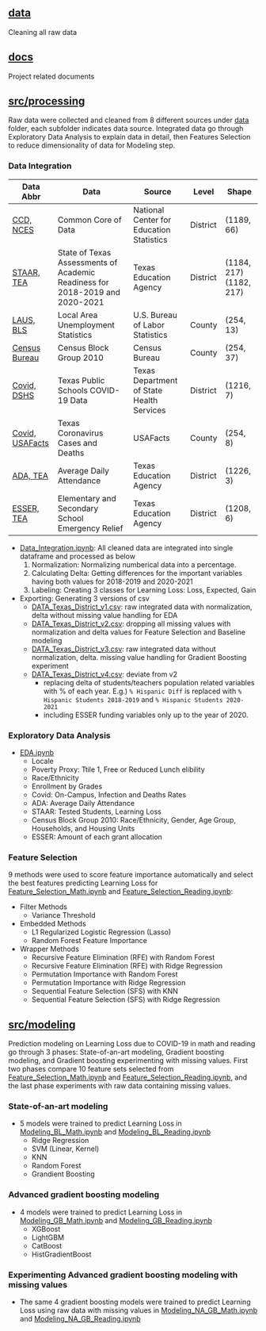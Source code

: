 ## [data](data)
Cleaning all raw data

## [docs](docs)
Project related documents

## [src/processing](src/processing)
Raw data were collected and cleaned from 8 different sources under [data](data) folder, each subfolder indicates data source. Integrated data go through  Exploratory Data Analysis to explain data in detail, then Features Selection to reduce dimensionality of data for Modeling step. 

### Data Integration

| Data Abbr | Data | Source | Level | Shape |
| ----------- | ----------- | ----------- | ----------- | ----------- |
| [CCD, NCES](https://nces.ed.gov/ccd/elsi/tableGenerator.aspx) | Common Core of Data | National Center for Education Statistics | District | (1189, 66) |
| [STAAR, TEA](https://tea.texas.gov/student-assessment/testing/staar/staar-aggregate-data) | State of Texas Assessments of Academic Readiness for 2018-2019 and 2020-2021 | Texas Education Agency | District | (1184, 217) (1182, 217) |
| [LAUS, BLS](https://www.bls.gov/lau/##cntyaa) | Local Area Unemployment Statistics | U.S. Bureau of Labor Statistics | County | (254, 13) |
| [Census Bureau](https://schoolsdata2-93b5c-tea-texas.opendata.arcgis.com/datasets/census-block-group-2010-tx/) | Census Block Group 2010 | Census Bureau | County | (254, 37) |
| [Covid, DSHS](https://dshs.texas.gov/coronavirus/schools/texas-education-agency/) | Texas Public Schools COVID-19 Data | Texas Department of State Health Services | District | (1216, 7) |
| [Covid, USAFacts](https://usafacts.org/visualizations/coronavirus-covid-19-spread-map/state/texas) | Texas Coronavirus Cases and Deaths | USAFacts | County | (254, 8) |
| [ADA, TEA](https://tea.texas.gov/finance-and-grants/state-funding/state-funding-reports-and-data/average-daily-attendance-and-wealth-per-average-daily-attendance) | Average Daily Attendance | Texas Education Agency | District | (1226, 3) |
| [ESSER, TEA](https://tea.texas.gov/finance-and-grants/grants/grants-administration/applying-for-a-grant/entitlements) | Elementary and Secondary School Emergency Relief | Texas Education Agency | District | (1208, 6)  |
- [Data_Integration.ipynb](src/processing/Data_Integration.ipynb): All cleaned data are integrated into single dataframe and processed as below
  1. Normalization: Normalizing numberical data into a percentage.
  2. Calculating Delta: Getting differences for the important variables having both values for 2018-2019 and 2020-2021
  3. Labeling: Creating 3 classes for Learning Loss: Loss, Expected, Gain
- Exporting: Generating 3 versions of csv
  - [DATA_Texas_District_v1.csv](src/processing/DATA_Texas_District_v1.csv): raw integrated data with normalization, delta without missing value handling for EDA
  - [DATA_Texas_District_v2.csv](src/processing/DATA_Texas_District_v2.csv): dropping all missing values with normalization and delta values for Feature Selection and Baseline modeling
  - [DATA_Texas_District_v3.csv](src/processing/DATA_Texas_District_v3.csv): raw integrated data without normalization, delta. missing value handling for Gradient Boosting experiment
  - [DATA_Texas_District_v4.csv](src/processing/DATA_Texas_District_v4.csv): deviate from v2 
    - replacing delta of students/teachers population related variables with % of each year. E.g.) `% Hispanic Diff` is replaced with `% Hispanic Students 2018-2019` and `% Hispanic Students 2020-2021`  
    - including ESSER funding variables only up to the year of 2020.
  
### Exploratory Data Analysis
- [EDA.ipynb](src/processing/EDA.ipynb)
   - Locale
   - Poverty Proxy: Ttile 1, Free or Reduced Lunch elibility
   - Race/Ethnicity
   - Enrollment by Grades
   - Covid: On-Campus, Infection and Deaths Rates
   - ADA: Average Daily Attendance
   - STAAR: Tested Students, Learning Loss
   - Census Block Group 2010: Race/Ethnicity, Gender, Age Group, Households, and Housing Units
   - ESSER: Amount of each grant allocation

### Feature Selection
9 methods were used to score feature importance automatically and select the best features predicting Learning Loss for [Feature_Selection_Math.ipynb](src/processing/Feature_Selection_Math.ipynb) and [Feature_Selection_Reading.ipynb](src/processing/Feature_Selection_Reading.ipynb):
* Filter Methods
	* Variance Threshold
* Embedded Methods
	* L1 Regularized Logistic Regression (Lasso)
	* Random Forest Feature Importance
* Wrapper Methods
	* Recursive Feature Elimination (RFE) with Random Forest
	* Recursive Feature Elimination (RFE) with Ridge Regression
	* Permutation Importance with Random Forest
	* Permutation Importance with Ridge Regression
	* Sequential Feature Selection (SFS) with KNN
	* Sequential Feature Selection (SFS) with Ridge Regression

## [src/modeling](src/modeling)
Prediction modeling on Learning Loss due to COVID-19 in math and reading go through 3 phases: State-of-an-art modeling, Gradient boosting modeling, and Gradient boosting experimenting with missing values. First two phases compare 10 feature sets selected from [Feature_Selection_Math.ipynb](src/processing/Feature_Selection_Math.ipynb) and [Feature_Selection_Reading.ipynb](src/processing/Feature_Selection_Reading.ipynb), and the last phase experiments with raw data containing missing values.

### State-of-an-art modeling 
* 5 models were trained to predict Learning Loss in [Modeling_BL_Math.ipynb](src/modeling/Modeling_BL_Math.ipynb) and [Modeling_BL_Reading.ipynb](src/modeling/Modeling_BL_Reading.ipynb)
  * Ridge Regression
  * SVM (Linear, Kernel)
  * KNN
  * Random Forest
  * Grandient Boosting

### Advanced gradient boosting modeling 
* 4 models were trained to predict Learning Loss in [Modeling_GB_Math.ipynb](src/modeling/Modeling_GB_Math.ipynb) and [Modeling_GB_Reading.ipynb](src/modeling/Modeling_GB_Reading.ipynb) 
  * XGBoost
  * LightGBM
  * CatBoost
  * HistGradientBoost

### Experimenting Advanced gradient boosting modeling with missing values
* The same 4 gradient boosting models were trained to predict Learning Loss using raw data with missing values in [Modeling_NA_GB_Math.ipynb](src/modeling/Modeling_NA_GB_Math.ipynb) and [Modeling_NA_GB_Reading.ipynb](src/modeling/odeling_NA_GB_Reading.ipynb) 
